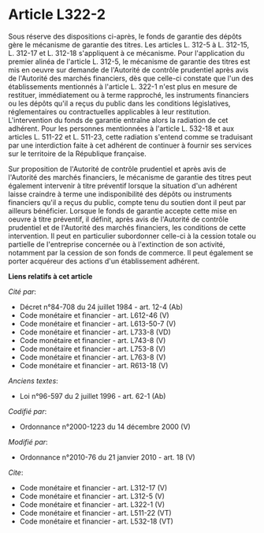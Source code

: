 # Article L322-2

Sous réserve des dispositions ci-après, le fonds de garantie des dépôts gère le mécanisme de garantie des titres. Les
articles L. 312-5 à L. 312-15, L. 312-17 et L. 312-18 s'appliquent à ce mécanisme. Pour l'application du premier alinéa de
l'article L. 312-5, le mécanisme de garantie des titres est mis en oeuvre sur demande de l'Autorité de contrôle prudentiel
après avis de l'Autorité des marchés financiers, dès que celle-ci constate que l'un des établissements mentionnés à l'article
L. 322-1 n'est plus en mesure de restituer, immédiatement ou à terme rapproché, les instruments financiers ou les dépôts
qu'il a reçus du public dans les conditions législatives, réglementaires ou contractuelles applicables à leur restitution.
L'intervention du fonds de garantie entraîne alors la radiation de cet adhérent. Pour les personnes mentionnées à l'article
L. 532-18 et aux articles L. 511-22 et L. 511-23, cette radiation s'entend comme se traduisant par une interdiction faite à
cet adhérent de continuer à fournir ses services sur le territoire de la République française. 

Sur proposition de l'Autorité de contrôle prudentiel et après avis de l'Autorité des marchés financiers, le mécanisme de
garantie des titres peut également intervenir à titre préventif lorsque la situation d'un adhérent laisse craindre à terme
une indisponibilité des dépôts ou instruments financiers qu'il a reçus du public, compte tenu du soutien dont il peut par
ailleurs bénéficier. Lorsque le fonds de garantie accepte cette mise en oeuvre à titre préventif, il définit, après avis de
l'Autorité de contrôle prudentiel et de l'Autorité des marchés financiers, les conditions de cette intervention. Il peut en
particulier subordonner celle-ci à la cession totale ou partielle de l'entreprise concernée ou à l'extinction de son
activité, notamment par la cession de son fonds de commerce. Il peut également se porter acquéreur des actions d'un
établissement adhérent.

**Liens relatifs à cet article**

_Cité par_:

  - Décret n°84-708 du 24 juillet 1984 - art. 12-4 (Ab)
  - Code monétaire et financier - art. L612-46 (V)
  - Code monétaire et financier - art. L613-50-7 (V)
  - Code monétaire et financier - art. L733-8 (VD)
  - Code monétaire et financier - art. L743-8 (V)
  - Code monétaire et financier - art. L753-8 (V)
  - Code monétaire et financier - art. L763-8 (V)
  - Code monétaire et financier - art. R613-18 (V)

_Anciens textes_:

  - Loi n°96-597 du 2 juillet 1996 - art. 62-1 (Ab)

_Codifié par_:

  - Ordonnance n°2000-1223 du 14 décembre 2000 (V)

_Modifié par_:

  - Ordonnance n°2010-76 du 21 janvier 2010 - art. 18 (V)

_Cite_:

  - Code monétaire et financier - art. L312-17 (V)
  - Code monétaire et financier - art. L312-5 (V)
  - Code monétaire et financier - art. L322-1 (V)
  - Code monétaire et financier - art. L511-22 (VT)
  - Code monétaire et financier - art. L532-18 (VT)
